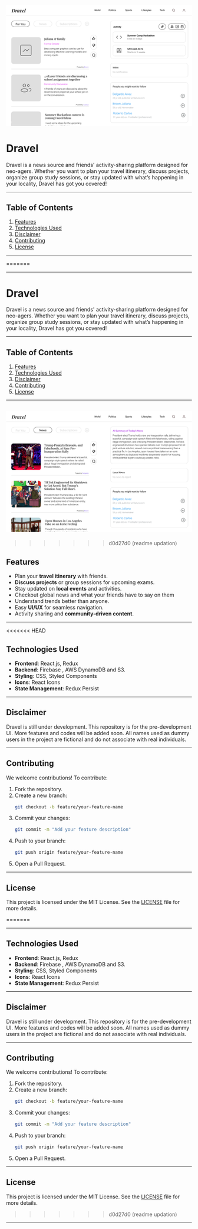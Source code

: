 ![Image Alt Text](./public/demo/Untitled%20(1)_page-0002.jpg)
---

# **Dravel**  
Dravel is a news source and friends' activity-sharing platform designed for neo-agers. Whether you want to plan your travel itinerary, discuss projects, organize group study sessions, or stay updated with what’s happening in your locality, Dravel has got you covered!

---

## **Table of Contents**
1. [Features](#features)  
2. [Technologies Used](#technologies-used)  
3. [Disclaimer](#disclaimer)  
4. [Contributing](#contributing)  
5. [License](#license)  

---

=======


---

# **Dravel**  
Dravel is a news source and friends' activity-sharing platform designed for neo-agers. Whether you want to plan your travel itinerary, discuss projects, organize group study sessions, or stay updated with what’s happening in your locality, Dravel has got you covered!

---

## **Table of Contents**
1. [Features](#features)  
2. [Technologies Used](#technologies-used)  
3. [Disclaimer](#disclaimer)  
4. [Contributing](#contributing)  
5. [License](#license)  

---
![Image Alt Text](./public/demo/Untitled%20(1)_page-0001.jpg)
---
>>>>>>> d0d27d0 (readme updation)
## **Features**
- Plan your **travel itinerary** with friends.
- **Discuss projects** or group sessions for upcoming exams.
- Stay updated on **local events** and activities.
- Checkout global news and what your friends have to say on them
- Understand trends better than anyone.
- Easy **UI/UX** for seamless navigation.
- Activity sharing and **community-driven content**.

---
<<<<<<< HEAD

## **Technologies Used**
- **Frontend**: React.js, Redux  
- **Backend**: Firebase , AWS DynamoDB and S3.
- **Styling**: CSS, Styled Components  
- **Icons**: React Icons  
- **State Management**: Redux Persist  

---

## **Disclaimer**
Dravel is still under development. This repository is for the pre-development UI. More features and codes will be added soon. All names used as dummy users in the project are fictional and do not associate with real individuals.

---

## **Contributing**
We welcome contributions! To contribute:
1. Fork the repository.
2. Create a new branch:
   ```bash
   git checkout -b feature/your-feature-name
   ```
3. Commit your changes:
   ```bash
   git commit -m "Add your feature description"
   ```
4. Push to your branch:
   ```bash
   git push origin feature/your-feature-name
   ```
5. Open a Pull Request.

---

## **License**
This project is licensed under the MIT License. See the [LICENSE](LICENSE) file for more details.

=======

---
## **Technologies Used**
- **Frontend**: React.js, Redux  
- **Backend**: Firebase , AWS DynamoDB and S3.
- **Styling**: CSS, Styled Components  
- **Icons**: React Icons  
- **State Management**: Redux Persist  

---

## **Disclaimer**
Dravel is still under development. This repository is for the pre-development UI. More features and codes will be added soon. All names used as dummy users in the project are fictional and do not associate with real individuals.

---

## **Contributing**
We welcome contributions! To contribute:
1. Fork the repository.
2. Create a new branch:
   ```bash
   git checkout -b feature/your-feature-name
   ```
3. Commit your changes:
   ```bash
   git commit -m "Add your feature description"
   ```
4. Push to your branch:
   ```bash
   git push origin feature/your-feature-name
   ```
5. Open a Pull Request.

---

## **License**
This project is licensed under the MIT License. See the [LICENSE](LICENSE) file for more details.

>>>>>>> d0d27d0 (readme updation)
---
